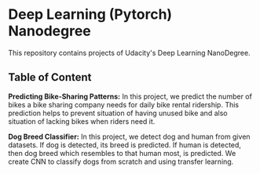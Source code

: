 # Deep Learning (Pytorch) Nanodegree 

This repository contains projects of Udacity's Deep Learning NanoDegree.

## Table of Content

**Predicting Bike-Sharing Patterns:** In this project, we predict the number of bikes a bike sharing company needs for daily bike rental ridership. This prediction helps to prevent situation of having unused bike and also situation of lacking bikes when riders need it.

**Dog Breed Classifier:** In this project, we detect dog and human from given datasets. If dog is detected, its breed is predicted. If human is detected, then dog breed which resembles to that human most, is predicted. We create CNN to classify dogs from scratch and using transfer learning.
